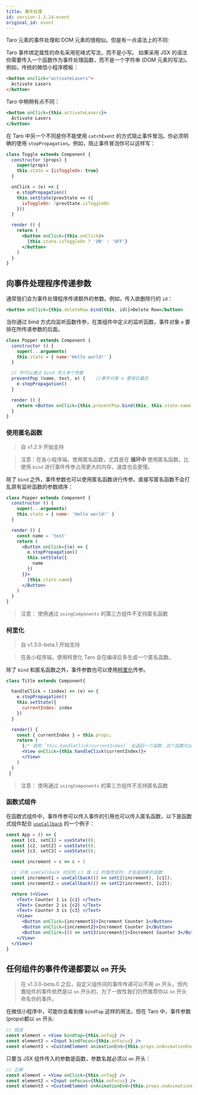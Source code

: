 ```yaml
---
title: 事件处理
id: version-1.3.14-event
original_id: event
---
```


Taro 元素的事件处理和 DOM 元素的很相似。但是有一点语法上的不同:

Taro 事件绑定属性的命名采用驼峰式写法，而不是小写。
如果采用 JSX 的语法你需要传入一个函数作为事件处理函数，而不是一个字符串 (DOM 元素的写法)。
例如，传统的微信小程序模板：

```html
<button onclick="activateLasers">
  Activate Lasers
</button>
```

Taro 中稍稍有点不同：

```jsx
<button onClick={this.activateLasers}>
  Activate Lasers
</button>
```

在 Taro 中另一个不同是你不能使用 `catchEvent` 的方式阻止事件冒泡。你必须明确的使用 `stopPropagation`。例如，阻止事件冒泡你可以这样写：

```jsx
class Toggle extends Component {
  constructor (props) {
    super(props)
    this.state = {isToggleOn: true}
  }

  onClick = (e) => {
    e.stopPropagation()
    this.setState(prevState => ({
      isToggleOn: !prevState.isToggleOn
    }))
  }

  render () {
    return (
      <button onClick={this.onClick}>
        {this.state.isToggleOn ? 'ON' : 'OFF'}
      </button>
    )
  }
}
```

## 向事件处理程序传递参数

通常我们会为事件处理程序传递额外的参数。例如，传入欲删除行的 `id`：

```jsx
<button onClick={this.deleteRow.bind(this, id)}>Delete Row</button>
```

当你通过 bind 方式向监听函数传参，在类组件中定义的监听函数，事件对象 `e` 要排在所传递参数的后面。

```jsx
class Popper extends Component {
  constructor () {
    super(...arguments)
    this.state = { name:'Hello world!' }
  }

  // 你可以通过 bind 传入多个参数
  preventPop (name, test, e) {    //事件对象 e 要放在最后
    e.stopPropagation()
  }

  render () {
    return <Button onClick={this.preventPop.bind(this, this.state.name, 'test')}></Button>
  }
}
```

### 使用匿名函数

> 自 v1.2.9 开始支持

> 注意：在各小程序端，使用匿名函数，尤其是在 **循环中** 使用匿名函数，比使用 `bind` 进行事件传参占用更大的内存，速度也会更慢。

除了 `bind` 之外，事件参数也可以使用匿名函数进行传参。直接写匿名函数不会打乱原有监听函数的参数顺序：

```jsx
class Popper extends Component {
  constructor () {
    super(...arguments)
    this.state = { name: 'Hello world!' }
  }

  render () {
    const name = 'test'
    return (
      <Button onClick={(e) => {
        e.stopPropagation()
        this.setState({
          name
        })
      }}>
        {this.state.name}
      </Button>
    )
  }
}
```

> 注意：
> 使用通过 `usingComponents` 的第三方组件不支持匿名函数

### 柯里化

> 自 v1.3.0-beta.1 开始支持

> 在各小程序端，使用柯里化 Taro 会在编译后多生成一个匿名函数。

除了 `bind` 和匿名函数之外，事件参数也可以使用[柯里化](https://zh.wikipedia.org/wiki/%E6%9F%AF%E9%87%8C%E5%8C%96)传参。

```jsx
class Title extends Component{

  handleClick = (index) => (e) => {
    e.stopPropagation()
    this.setState({
      currentIndex: index
    })
  }

  render() {
    const { currentIndex } = this.props;
    return (
      {/* 调用 `this.handleClick(currentIndex)` 会返回一个函数，这个函数可以访问到 `currentIndex` 同时也能满足 `onClick` 的签名 */}
      <View onClick={this.handleClick(currentIndex)}>
      </View>
    )
  }
 }
```

> 注意：
> 使用通过 `usingComponents` 的第三方组件不支持匿名函数

### 函数式组件

在函数式组件中，事件传参可以传入事件的引用也可以传入匿名函数，以下是函数式组件配合 [`useCallback`](hooks.html#usecallback) 的一个例子：

```jsx
const App = () => {
  const [c1, setC1] = useState(0);
  const [c2, setC2] = useState(0);
  const [c3, setC3] = useState(0);

  const increment = c => c + 1

  // 只有 useCallback 对应的 c1 或 c2 的值改变时，才会返回新的函数
  const increment1 = useCallback(() => setC1(increment), [c1]);
  const increment2 = useCallback(() => setC2(increment), [c2]);

  return (<View>
    <Text> Counter 1 is {c1} </Text>
    <Text> Counter 2 is {c2} </Text>
    <Text> Counter 3 is {c3} </Text>
    <View>
      <Button onClick={increment1}>Increment Counter 1</Button>
      <Button onClick={increment2}>Increment Counter 2</Button>
      <Button onClick={() => setC3(increment)}>Increment Counter 3</Button>
    </View>
  </View>)
}
```

## 任何组件的事件传递都要以 `on` 开头

> 在 v1.3.0-beta.0 之后，自定义组件间的事件传递可以不用 `on` 开头，但内置组件的事件依然是以 `on` 开头的，为了一致性我们仍然推荐你以 `on` 开头命名你的事件。

在微信小程序中，可能你会看到像 `bindTap` 这样的用法，但在 Taro 中，事件参数(props)都以 `on` 开头:

```jsx
// 错误
const element = <View bindtap={this.onTag} />
const element2 = <Input bindfocus={this.onFocus} />
const element3 = <CustomElement animationEnd={this.props.onAnimationEnd} />
```

只要当 JSX 组件传入的参数是函数，参数名就必须以 `on` 开头：

```jsx
// 正确
const element = <View onClick={this.onTag} />
const element2 = <Input onFocus={this.onFocus} />
const element3 = <CustomElement onAnimationEnd={this.props.onAnimationEnd} />
```
